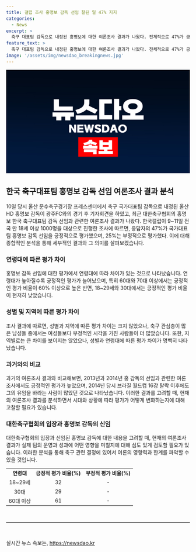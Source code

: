 ```yaml
---
title: 갤럽 조사 홍명보 감독 선임 잘된 일 47% 지지
categories:
  - News
excerpt: >
  축구 대표팀 감독으로 내정된 홍명보에 대한 여론조사 결과가 나왔다. 전체적으로 47%가 긍정적으로 평가했으며, 연령대에 따라 차이가 있었다. 60대 이상에서는 60% 이상이 긍정적인 반응을 보였고, 30대 이하에서는 부정적인 응답이 많았다. 성별과 지역에는 큰 차이가 없었으며, 축구 관심층에서는 남성의 부정적 시각이 강하게 나타났다. 2013년과 2014년에도 홍 감독에 대한 여론조사가 이루어졌는데, 그 때와 비교했을 때 응답이 달라진 점도 분석되었다.
feature_text: >
  축구 대표팀 감독으로 내정된 홍명보에 대한 여론조사 결과가 나왔다. 전체적으로 47%가 긍정적으로 평가했으며, 연령대에 따라 차이가 있었다. 60대 이상에서는 60% 이상이 긍정적인 반응을 보였고, 30대 이하에서는 부정적인 응답이 많았다. 성별과 지역에는 큰 차이가 없었으며, 축구 관심층에서는 남성의 부정적 시각이 강하게 나타났다. 2013년과 2014년에도 홍 감독에 대한 여론조사가 이루어졌는데, 그 때와 비교했을 때 응답이 달라진 점도 분석되었다.
image: '/assets/img/newsdao_breakingnews.jpg'
---
```


<p><img src="/assets/img/newsdao_breakingnews.jpg" alt="flaretime 속보" /></p>

<h2 data-ke-size="size26">한국 축구대표팀 홍명보 감독 선임 여론조사 결과 분석</h2>

<p data-ke-size="size16">10일 당시 울산 문수축구경기장 프레스센터에서 축구 국가대표팀 감독으로 내정된 울산 HD 홍명보 감독이 광주FC와의 경기 후 기자회견을 하였고, 최근 대한축구협회의 홍명보 한국 축구대표팀 감독 선임과 관련한 여론조사 결과가 나왔다. 한국갤럽이 9~11일 전국 만 18세 이상 1000명을 대상으로 진행한 조사에 따르면, 응답자의 47%가 국가대표팀 홍명보 감독 선임을 긍정적으로 평가했으며, 25%는 부정적으로 평가했다. 이에 대해 종합적인 분석을 통해 세부적인 결과와 그 의미를 살펴보겠습니다.</p>

<h3 data-ke-size="size24">연령대에 따른 평가 차이</h3>

<p data-ke-size="size16">홍명보 감독 선임에 대한 평가에서 연령대에 따라 차이가 있는 것으로 나타났습니다. 연령대가 높아질수록 긍정적인 평가가 늘어났으며, 특히 60대와 70대 이상에서는 긍정적인 평가 비율이 60% 이상으로 높은 반면, 18~29세와 30대에서는 긍정적인 평가 비율이 현저히 낮았습니다.</p>

<h3 data-ke-size="size24">성별 및 지역에 따른 평가 차이</h3>

<p data-ke-size="size16">조사 결과에 따르면, 성별과 지역에 따른 평가 차이는 크지 않았으나, 축구 관심층이 많은 남성들 중에서는 여성들보다 부정적인 시각을 가진 사람들이 더 많았습니다. 또한, 지역별로는 큰 차이를 보이지는 않았으나, 성별과 연령대에 따른 평가 차이가 명백히 나타났습니다.</p>

<h3 data-ke-size="size24">과거와의 비교</h3>

<p data-ke-size="size16">과거의 여론조사 결과와 비교해보면, 2013년과 2014년 홍 감독의 선임과 관련한 여론조사에서도 긍정적인 평가가 높았으며, 2014년 당시 브라질 월드컵 16강 탈락 이후에도 그의 유임을 바라는 사람이 많았던 것으로 나타났습니다. 이러한 결과를 고려할 때, 현재의 여론조사 결과를 분석하면서 시대와 상황에 따라 평가가 어떻게 변화하는지에 대해 고찰할 필요가 있습니다.</p>

<h3 data-ke-size="size24">대한축구협회의 입장과 홍명보 감독의 신임</h3>

<p data-ke-size="size16">대한축구협회의 입장과 신임된 홍명보 감독에 대한 내용을 고려할 때, 현재의 여론조사 결과가 실제 팀의 운영과 성과에 어떤 영향을 미칠지에 대해 심도 있게 검토할 필요가 있습니다. 이러한 분석을 통해 축구 관련 결정에 있어서 여론의 영향력과 한계를 파악할 수 있을 것입니다.</p>

<table>
    <tr>
        <td style="text-align: center; height: 17px;"><b>연령대</b></td>
        <td style="text-align: center; height: 17px;"><b>긍정적 평가 비율(%)</b></td>
        <td style="text-align: center; height: 17px;"><b>부정적 평가 비율(%)</b></td>
    </tr>
    <tr>
        <td style="text-align: center; height: 17px;">18~29세</b></td>
        <td style="text-align: center; height: 17px;">32</b></td>
        <td style="text-align: center; height: 17px;">-</b></td>
    </tr>
    <tr>
        <td style="text-align: center; height: 17px;">30대</b></td>
        <td style="text-align: center; height: 17px;">29</b></td>
        <td style="text-align: center; height: 17px;">-</b></td>
    </tr>
    <tr>
        <td style="text-align: center; height: 17px;">60대 이상</b></td>
        <td style="text-align: center; height: 17px;">61</b></td>
        <td style="text-align: center; height: 17px;">-</b></td>
    </tr>
</table>

<p data-ke-size="size16">&nbsp;</p>

<hr>

<p data-ke-size="size16">&nbsp;</p>
실시간 뉴스 속보는, <a href="https://newsdao.kr" rel="dofollow">https://newsdao.kr</a>


